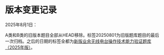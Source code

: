 # 版本变更记录

2025年8月1日：

A类和B类的旧版本题目全部从HEAD移除。标签20250801为旧版题库题目的最后一次归档。之后的日期的标签全都为[新版业余无线电台操作技术能力验证题库（2025年版）](http://www.crac.org.cn/News/Detail?ID=5f42557b067b4fac9cd74184b19a70e8)。
